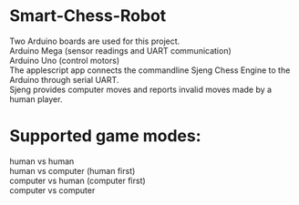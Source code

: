 # Smart-Chess-Robot
Two Arduino boards are used for this project.  
Arduino Mega (sensor readings and UART communication)  
Arduino Uno (control motors)  
The applescript app connects the commandline Sjeng Chess Engine to the Arduino through serial UART.  
Sjeng provides computer moves and reports invalid moves made by a human player.  
# Supported game modes:
human vs human  
human vs computer (human first)  
computer vs human (computer first)  
computer vs computer  
